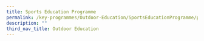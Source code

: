 ```yaml
---
title: Sports Education Programme
permalink: /key-programmes/Outdoor-Education/SportsEducationProgramme/permalink/
description: ""
third_nav_title: Outdoor Education
---
```

